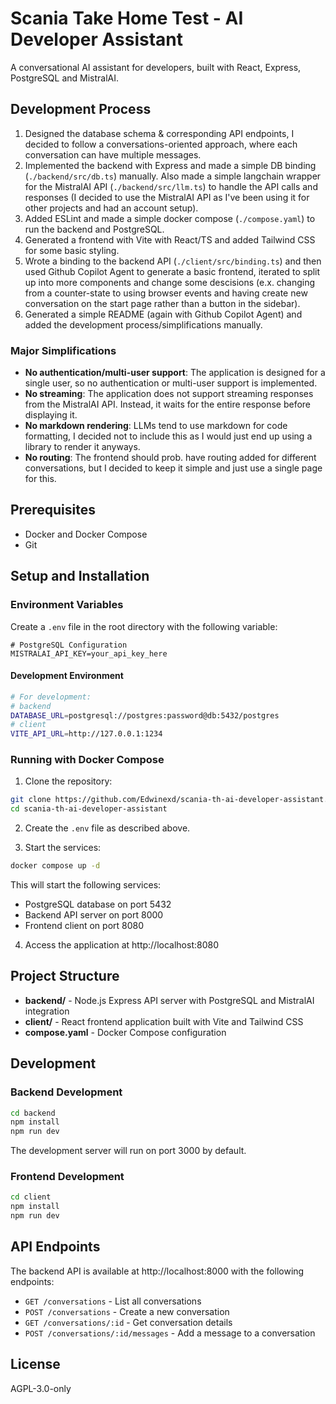 # Scania Take Home Test - AI Developer Assistant

A conversational AI assistant for developers, built with React, Express, PostgreSQL and MistralAI.

## Development Process
1. Designed the database schema & corresponding API endpoints, I decided to follow a conversations-oriented approach, where each conversation can have multiple messages.
2. Implemented the backend with Express and made a simple DB binding (`./backend/src/db.ts`) manually. Also made a simple langchain wrapper for the MistralAI API (`./backend/src/llm.ts`) to handle the API calls and responses (I decided to use the MistralAI API as I've been using it for other projects and had an account setup).
3. Added ESLint and made a simple docker compose (`./compose.yaml`) to run the backend and PostgreSQL.
4. Generated a frontend with Vite with React/TS and added Tailwind CSS for some basic styling.
5. Wrote a binding to the backend API (`./client/src/binding.ts`) and then used Github Copilot Agent to generate a basic frontend, iterated to split up into more components and change some descisions (e.x. changing from a counter-state to using browser events and having create new conversation on the start page rather than a button in the sidebar).
6. Generated a simple README (again with Github Copilot Agent) and added the development process/simplifications manually. 


### Major Simplifications
- **No authentication/multi-user support**: The application is designed for a single user, so no authentication or multi-user support is implemented.
- **No streaming**: The application does not support streaming responses from the MistralAI API. Instead, it waits for the entire response before displaying it.
- **No markdown rendering**: LLMs tend to use markdown for code formatting, I decided not to include this as I would just end up using a library to render it anyways.
- **No routing**: The frontend should prob. have routing added for different conversations, but I decided to keep it simple and just use a single page for this.

## Prerequisites

- Docker and Docker Compose
- Git

## Setup and Installation

### Environment Variables

Create a `.env` file in the root directory with the following variable:

```
# PostgreSQL Configuration
MISTRALAI_API_KEY=your_api_key_here
```

#### Development Environment
```bash
# For development:
# backend
DATABASE_URL=postgresql://postgres:password@db:5432/postgres
# client
VITE_API_URL=http://127.0.0.1:1234
```

### Running with Docker Compose

1. Clone the repository:
```bash
git clone https://github.com/Edwinexd/scania-th-ai-developer-assistant.git
cd scania-th-ai-developer-assistant
```

2. Create the `.env` file as described above.

3. Start the services:
```bash
docker compose up -d
```

This will start the following services:
- PostgreSQL database on port 5432
- Backend API server on port 8000
- Frontend client on port 8080

4. Access the application at http://localhost:8080

## Project Structure

- **backend/** - Node.js Express API server with PostgreSQL and MistralAI integration
- **client/** - React frontend application built with Vite and Tailwind CSS
- **compose.yaml** - Docker Compose configuration

## Development

### Backend Development

```bash
cd backend
npm install
npm run dev
```

The development server will run on port 3000 by default.

### Frontend Development

```bash
cd client
npm install
npm run dev
```

## API Endpoints

The backend API is available at http://localhost:8000 with the following endpoints:

- `GET /conversations` - List all conversations
- `POST /conversations` - Create a new conversation
- `GET /conversations/:id` - Get conversation details
- `POST /conversations/:id/messages` - Add a message to a conversation

## License

AGPL-3.0-only
